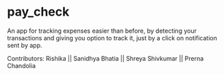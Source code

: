 # pay_check

An app for tracking expenses easier than before, by detecting your transactions and giving you option to track it, just by a click on notification sent by app.

Contributors: Rishika || Sanidhya Bhatia || Shreya Shivkumar || Prerna Chandolia
